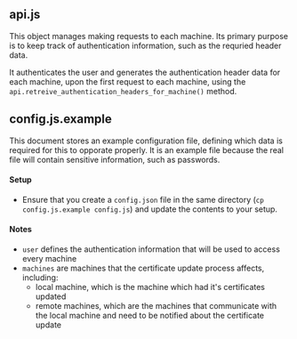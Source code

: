 ## api.js
This object manages making requests to each machine. Its primary purpose is to keep track of authentication information, such as the requried header data. 

It authenticates the user and generates the authentication header data for each machine, upon the first request to each machine, using the `api.retreive_authentication_headers_for_machine()` method. 


## config.js.example
This document stores an example configuration file, defining which data is required for this to opporate properly. It is an example file because the real file will contain sensitive information, such as passwords.  

#### Setup
- Ensure that you create a `config.json` file in the same directory (`cp config.js.example config.js`) and update the contents to your setup.

#### Notes
- `user` defines the authentication information that will be used to access every machine
- `machines` are machines that the certificate update process affects, including:
    - local machine, which is the machine which had it's certificates updated
    - remote machines, which are the machines that communicate with the local machine and need to be notified about the certificate update
